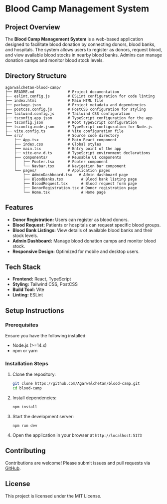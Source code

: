 # Blood Camp Management System

## Project Overview
The **Blood Camp Management System** is a web-based application designed to facilitate blood donation by connecting donors, blood banks, and hospitals. The system allows users to register as donors, request blood, and view available blood stocks in nearby blood banks. Admins can manage donation camps and monitor blood stock levels.

## Directory Structure
```
agarwalchetan-blood-camp/
├── README.md               # Project documentation
├── eslint.config.js        # ESLint configuration for code linting
├── index.html              # Main HTML file
├── package.json            # Project metadata and dependencies
├── postcss.config.js       # PostCSS configuration for styling
├── tailwind.config.js      # Tailwind CSS configuration
├── tsconfig.app.json       # TypeScript configuration for the app
├── tsconfig.json           # Root TypeScript configuration
├── tsconfig.node.json      # TypeScript configuration for Node.js
├── vite.config.ts          # Vite configuration file
└── src/                    # Source code directory
    ├── App.tsx             # Main React component
    ├── index.css           # Global styles
    ├── main.tsx            # Entry point of the app
    ├── vite-env.d.ts       # TypeScript environment declarations
    ├── components/         # Reusable UI components
    │   ├── Footer.tsx      # Footer component
    │   └── Navbar.tsx      # Navigation bar component
    └── pages/              # Application pages
        ├── AdminDashboard.tsx   # Admin dashboard page
        ├── BloodBanks.tsx        # Blood bank listing page
        ├── BloodRequest.tsx      # Blood request form page
        ├── DonorRegistration.tsx # Donor registration page
        └── Home.tsx              # Home page
```

## Features
- **Donor Registration:** Users can register as blood donors.
- **Blood Request:** Patients or hospitals can request specific blood groups.
- **Blood Bank Listings:** View details of available blood banks and their stock levels.
- **Admin Dashboard:** Manage blood donation camps and monitor blood stock.
- **Responsive Design:** Optimized for mobile and desktop users.

## Tech Stack
- **Frontend:** React, TypeScript
- **Styling:** Tailwind CSS, PostCSS
- **Build Tool:** Vite
- **Linting:** ESLint

## Setup Instructions
### Prerequisites
Ensure you have the following installed:
- Node.js (>=14.x)
- npm or yarn

### Installation Steps
1. Clone the repository:
   ```sh
   git clone https://github.com/Agarwalchetan/blood-camp.git
   cd blood-camp
   ```
2. Install dependencies:
   ```sh
   npm install
   ```
3. Start the development server:
   ```sh
   npm run dev
   ```
4. Open the application in your browser at `http://localhost:5173`

## Contributing
Contributions are welcome! Please submit issues and pull requests via [GitHub](https://github.com/Agarwalchetan/blood-camp).

## License
This project is licensed under the MIT License.


